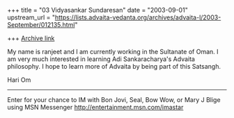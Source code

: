 +++
title = "03 Vidyasankar Sundaresan"
date = "2003-09-01"
upstream_url = "https://lists.advaita-vedanta.org/archives/advaita-l/2003-September/012135.html"

+++
[Archive link](https://lists.advaita-vedanta.org/archives/advaita-l/2003-September/012135.html)

My name is ranjeet and I am currently working in the Sultanate of Oman. I am
very much interested in learning Adi Sankaracharya's Advaita philosophy.
I hope to learn more of Advaita by being part of this Satsangh.


Hari Om

_________________________________________________________________
Enter for your chance to IM with Bon Jovi, Seal, Bow Wow, or Mary J Blige 
using MSN Messenger http://entertainment.msn.com/imastar

